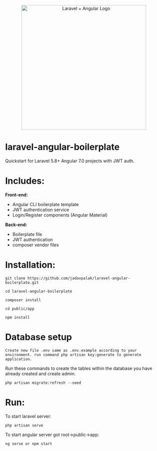 <div align="center">
	<img src="https://repository-images.githubusercontent.com/180004237/f9711e00-3884-11ea-8201-6a2fe2629de5" width="400" alt="Laravel + Angular Logo"/>
</div>

# laravel-angular-boilerplate
Quickstart for Laravel 5.8+ Angular 7.0 projects with JWT auth.

# Includes:

**Front-end:**
- Angular CLI boilerplate template
- JWT authentication service
- Login/Register components (Angular Material)

**Back-end:**
- Boilerplate file
- JWT authentication
- composer vendor files

# Installation:
``` git clone https://github.com/jadavpalak/laravel-angular-boilerplate.git  ```

``` cd laravel-angular-boilerplate ```

 ```composer install```
 
 ``` cd public/app  ```
 
 ```npm install ```
 
 # Database setup
 
``` Create new file .env same as .env.example according to your environment. run command php artisan key:generate to generate application. ```

Run these commands to create the tables within the database you have already created and create admin.

``` php artisan migrate:refresh --seed  ```


# Run:

To start laravel server:

``` php artisan serve ```

To start angular server got root->public->app:

``` ng serve or npm start ```


